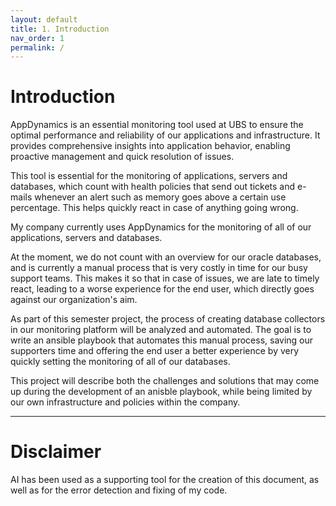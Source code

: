 ```yaml
---
layout: default
title: 1. Introduction
nav_order: 1
permalink: /
---
```


# Introduction

AppDynamics is an essential monitoring tool used at UBS to ensure the optimal performance and reliability of our applications and infrastructure. It provides comprehensive insights into application behavior, enabling proactive management and quick resolution of issues.

This tool is essential for the monitoring of applications, servers and databases, which count with health policies that send out tickets and e-mails whenever an alert such as memory goes above a certain use percentage. This helps quickly react in case of anything going wrong.
 
My company currently uses AppDynamics for the monitoring of all of our applications, servers and databases.

At the moment, we do not count with an overview for our oracle databases, and is currently a manual process that is very costly in time for our busy support teams. This makes it so that in case of issues, we are late to timely react, leading to a worse experience for the end user, which directly goes against our organization's aim.

As part of this semester project, the process of creating database collectors in our monitoring platform will be analyzed and automated. The goal is to write an ansible playbook that automates this manual process, saving our supporters time and offering the end user a better experience by very quickly setting the monitoring of all of our databases.
 
This project will describe both the challenges and solutions that may come up during the development of an anisble playbook, while being limited by our own infrastructure and policies within the company.

---

# Disclaimer

AI has been used as a supporting tool for the creation of this document, as well as for the error detection and fixing of my code.